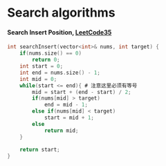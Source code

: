 # Search algorithms

#### Search Insert Position, [LeetCode35](https://leetcode.com/problems/search-insert-position/)

```c
int searchInsert(vector<int>& nums, int target) {
    if(nums.size() == 0)
        return 0;
    int start = 0;
    int end = nums.size() - 1;
    int mid = 0;
    while(start <= end){ # 注意这里必须有等号
        mid = start + (end - start) / 2;
        if(nums[mid] > target)
            end = mid - 1;
        else if(nums[mid] < target)
            start = mid + 1;
        else
            return mid;
    }
    
    return start;
}

```